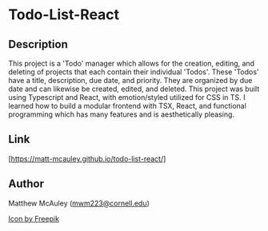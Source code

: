 # Todo-List-React

## Description
This project is a 'Todo' manager which allows for the creation, editing, and deleting of
projects that each contain their individual 'Todos'. These 'Todos' have a title, description,
due date, and priority. They are organized by due date and can likewise be created, edited, and deleted. This project was built using Typescript and React, with emotion/styled utilized
for CSS in TS. I learned how to build a modular frontend with TSX, React, and functional programming which has many features and is aesthetically pleasing.

## Link
[https://matt-mcauley.github.io/todo-list-react/]

## Author
Matthew McAuley (mwm223@cornell.edu)

<a href="https://www.freepik.com/icon/emoticon-square-smiling-face-with-closed-eyes_42829">Icon by Freepik</a>